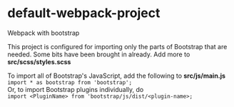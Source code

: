 # default-webpack-project
Webpack with bootstrap

This project is configured for importing only the parts of Bootstrap that are needed. Some bits have been brought in already. Add more to **src/scss/styles.scss**
   
To import all of Bootstrap's JavaScript, add the following to **src/js/main.js**   
```import * as bootstrap from 'bootstrap';```    
Or, to import Bootstrap plugins individually, do    
```import <PluginName> from 'bootstrap/js/dist/<plugin-name>;```
